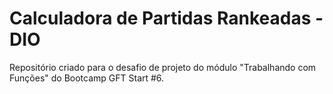 # Calculadora de Partidas Rankeadas - DIO
Repositório criado para o desafio de projeto do módulo "Trabalhando com Funções" do Bootcamp GFT Start #6.